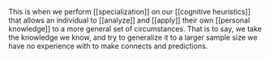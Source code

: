 This is when we perform [[specialization]] on our [[cognitive heuristics]] that allows an individual to [[analyze]] and [[apply]] their own [[personal knowledge]] to a more general set of circumstances. That is to say, we take the knowledge we know, and try to generalize it to a larger sample size we have no experience with to make connects and predictions. 